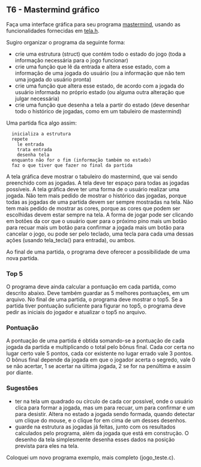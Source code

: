 ## T6 - Mastermind gráfico

Faça uma interface gráfica para seu programa [mastermind](t5.md), usando as funcionalidades fornecidas em [tela.h](tela).

Sugiro organizar o programa da seguinte forma:
- crie uma estrutura (struct) que contém todo o estado do jogo (toda a informação necessária para o jogo funcionar)
- crie uma função que lê da entrada e altera esse estado, com a informação de uma jogada do usuário (ou a informação que não tem uma jogada do usuário pronta)
- crie uma função que altera esse estado, de acordo com a jogada do usuário informada no próprio estado (ou alguma outra alteração que julgar necessária)
- crie uma função que desenha a tela a partir do estado (deve desenhar todo o histórico de jogadas, como em um tabuleiro de mastermind)

Uma partida fica algo assim:
```
  inicializa a estrutura
  repete
    le entrada
    trata entrada
    desenha tela
  enquanto não for o fim (informação também no estado)
  faz o que tiver que fazer no final da partida
```

A tela gráfica deve mostrar o tabuleiro do mastermind, que vai sendo preenchido com as jogadas. A tela deve ter espaço para todas as jogadas possíveis.
A tela gráfica deve ter uma forma de o usuário realizar uma jogada.
Não tem mais pedido de mostrar o histórico das jogadas, porque todas as jogadas de uma partida devem ser sempre mostradas na tela.
Não tem mais pedido de mostrar as cores, porque as cores que podem ser escolhidas devem estar sempre na tela.
A forma de jogar pode ser clicando em botões da cor que o usuário quer para o próximo pino mais um botão para recuar mais um botão para confirmar a jogada mais um botão para cancelar o jogo, ou pode ser pelo teclado, uma tecla para cada uma dessas ações (usando tela_tecla() para entrada), ou ambos.

Ao final de uma partida, o programa deve oferecer a possibilidade de uma nova partida.

### Top 5

O programa deve ainda calcular a pontuação em cada partida, como descrito abaixo.
Deve também guardar as 5 melhores pontuações, em um arquivo.
No final de uma partida, o programa deve mostrar o top5.
Se a partida tiver pontuação suficiente para figurar no top5, o programa deve pedir as iniciais do jogador e atualizar o top5 no arquivo. 

### Pontuação

A pontuação de uma partida é obtida somando-se a pontuação de cada jogada da partida e multiplicando o total pelo bônus final.
Cada cor certa no lugar certo vale 5 pontos, cada cor existente no lugar errado vale 3 pontos.
O bônus final depende da jogada em que o jogador acerta o segredo, vale 0 se não acertar, 1 se acertar na última jogada, 2 se for na penúltima e assim por diante.

### Sugestões

- ter na tela um quadrado ou círculo de cada cor possível, onde o usuário clica para formar a jogada, mas um para recuar, um para confirmar e um para desistir. Altera no estado a jogada sendo formada, quando detectar um clique do mouse, e o clique for em cima de um desses desenhos.
- guarde na estrutura as jogadas já feitas, junto com os resultados calculados pelo programa, além da jogada que está em construção. O desenho da tela simplesmente desenha esses dados na posição prevista para eles na tela.

Coloquei um novo programa exemplo, mais completo (jogo_teste.c).
